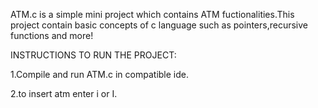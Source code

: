 ATM.c is a simple mini project which contains ATM fuctionalities.This project contain basic concepts of c language such as pointers,recursive functions and more!

INSTRUCTIONS  TO RUN THE PROJECT:

1.Compile and run ATM.c in compatible ide.

2.to insert atm enter i or I.
